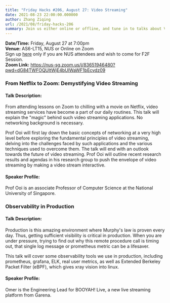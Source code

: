```yaml
---
title: "Friday Hacks #206, August 27: Video Streaming"
date: 2021-08-23 22:00:00.000000
author: Zhang Ziqing
url: /2021/08/friday-hacks-206
summary: Join us either online or offline, and tune in to talks about Video Streaming & Observability in Production!
---
```


**Date/Time:** Friday, August 27 at 7:00pm<br />
**Venue:** AS6-LT15, NUS or Online on Zoom<br />
Sign up [here][1] only if you are NUS attendees and wish to come for F2F Session.<br />
**Zoom Link:** https://nus-sg.zoom.us/j/83651946480?pwd=dG84TWFOQUltWjE4bUlWaWF1bEcvdz09

### From Netflix to Zoom: Demystifying Video Streaming

#### Talk Description:

From attending lessons on Zoom to chilling with a movie on Netflix, video streaming services have become a part of our daily routines. This talk will explain the "magic" behind such video streaming applications. No networking background is necessary.

Prof Ooi will first lay down the basic concepts of networking at a very high level before exploring the fundamental principles of video streaming, delving into the challenges faced by such applications and the various techniques used to overcome them. The talk will end with an outlook towards the future of video streaming. Prof Ooi will outline recent research results and agendas in his research group to push the envelope of video streaming by making a video stream interactive.

#### Speaker Profile:

Prof Ooi is an associate Professor of Computer Science at the National University of Singapore.

### Observability in Production

#### Talk Description:

Production is this amazing environment where Murphy's law is proven every day. Thus, getting sufficient visibility is critical in production. When you are under pressure, trying to find out why this remote procedure call is timing out, that single log message or prometheus metric can be a lifesaver.

This talk will cover some observability tools we use in production, including prometheus, grafana, ELK, real user metrics, as well as Extended Berkeley Packet Filter (eBPF), which gives xray vision into linux.

#### Speaker Profile:

Omer is the Engineering Lead for BOOYAH! Live, a new live streaming platform from Garena.

[1]: https://nus.campuslabs.com/engage/submitter/form/start/498507
